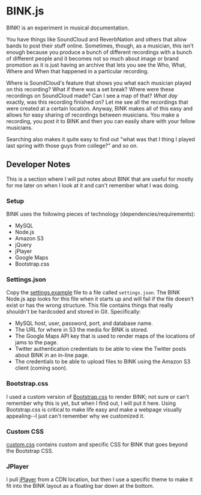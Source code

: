# BINK.js

BINK! is an experiment in musical documentation.

You have things like SoundCloud and ReverbNation and others that allow bands to post their stuff online.  Sometimes, though, as a musician, this isn't enough because you produce a bunch of different recordings with a bunch of different people and it becomes not so much about image or brand promotion as it is just having an archive that lets you see the Who, What, Where and When that happened in a particular recording.

Where is SoundCloud's feature that shows you what each musician played on this recording?  What if there was a set break?  Where were these recordings on SoundCloud made?  Can I see a map of that?  _What day_ exactly, was this recording finished on?  Let me see all the recordings that were created at a certain location. Anyway, BINK makes all of this easy and allows for easy sharing of recordings between musicians.  You make a recording, you post it to BINK and then you can easily share with your fellow musicians.

Searching also makes it quite easy to find out "what was that I thing I played last spring with those guys from college?" and so on.

## Developer Notes

This is a section where I will put notes about BINK that are useful for mostly for me later on when I look at it and can't remember what I was doing.

### Setup

BINK uses the following pieces of technology (dependencies/requirements):

- MySQL
- Node.js
- Amazon S3
- jQuery
- jPlayer
- Google Maps
- Bootstrap.css

### Settings.json

Copy the [settings.example](./settings.example) file to a file called `settings.json`.  The BINK Node.js app looks for this file when it starts up and will fail if the file doesn't exist or has the wrong structure.  This file contains things that really shouldn't be hardcoded and stored in Git. Specifically:

- MySQL host, user, password, port, and database name.
- The URL for where in S3 the media for BINK is stored.
- The Google Maps API key that is used to render maps of the locations of jams to the page.
- Twitter authentication credentials to be able to view the Twitter posts about BINK in an in-line page.
- The credentials to be able to upload files to BINK using the Amazon S3 client (coming soon).

### Bootstrap.css

I used a custom version of [Bootstrap.css](http://getbootstrap.com/css/) to render BINK; not sure or can't remember why this is yet, but when I find out, I will put it here.  Using Bootstrap.css is critical to make life easy and make a webpage visually appealing--I just can't remember why we customized it.

### Custom CSS

[custom.css](public/css/custom.css) contains custom and specific CSS for BINK that goes beyond the Bootstrap CSS.

### JPlayer

I pull [jPlayer](http://jplayer.org/) from a CDN location, but then I use a specific theme to make it fit into the BINK layout as a floating bar down at the bottom.